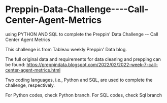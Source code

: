 # Preppin-Data-Challenge----Call-Center-Agent-Metrics
using PYTHON AND SQL to complete the Preppin' Data Challenge -- Call Center Agent Metrics

This challenge is from Tableau weekly Preppin' Data blog.

The full original data and requirements for data cleaning and prepping can be found:
https://preppindata.blogspot.com/2022/02/2022-week-7-call-center-agent-metrics.html

Two coding languages, i.e., Python and SQL, are used to complete the challenge, respectively.

For Python codes, check Python branch.
For SQL codes, check Sql branch

